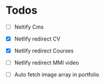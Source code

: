 # Todos

- [ ] Neltify Cms
- [x] Netlify redirect CV
- [x] Netlify redirect Courses
- [ ] Netlify redirect MMI video
- [ ] Auto fetch image array in portfolio

